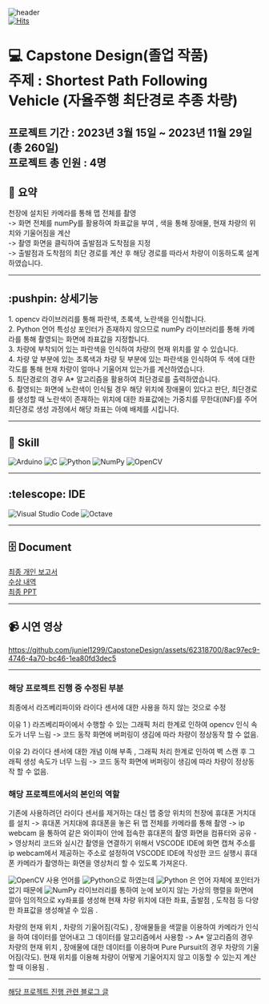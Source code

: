 ![header](https://capsule-render.vercel.app/api?type=wave&color=auto&height=300&section=header&text=자율주행&nbsp;최단경로&nbsp;추종&nbsp;차량&fontSize=50)   
  [![Hits](https://hits.seeyoufarm.com/api/count/incr/badge.svg?url=https%3A%2F%2Fgithub.com%2Fjuniel1299%2FCapstoneDesign%2Fhit-counter&count_bg=%2379C83D&title_bg=%23555555&icon=&icon_color=%23E7E7E7&title=hits&edge_flat=false)](https://hits.seeyoufarm.com)



<h1>💻 Capstone Design(졸업 작품) <br>
주제 : Shortest Path Following Vehicle (자율주행 최단경로 추종 차량)
</h1>

  <h2> 프로젝트 기간 : 2023년 3월 15일 ~ 2023년 11월 29일 (총 260일) <br>
    프로젝트 총 인원 : 4명
</h2>

<h2>
  📝 요약
</h2>
  천장에 설치된 카메라를 통해 맵 전체를 촬영 <br>
  -> 화면 전체를 numPy를 활용하여 좌표값을 부여 , 색을 통해 장애물, 현재 차량의 위치와 기울어짐을 계산  <br>
  -> 촬영 화면을 클릭하여 출발점과 도착점을 지정 <br>
  -> 출발점과 도착점의 최단 경로를 계산 후 해당 경로를 따라서 차량이 이동하도록 설계하였습니다. 

  ---
  
<h2> :pushpin: 상세기능 </h2>
1. opencv 라이브러리를 통해 파란색, 초록색, 노란색을 인식합니다. <br>
2. Python 언어 특성상 포인터가 존재하지 않으므로 numPy 라이브러리를 통해 카메라를 통해 촬영되는 화면에 좌표값을 지정합니다. <br>
3. 차량에 부착되어 있는 파란색을 인식하여 차량의 현재 위치를 알 수 있습니다. <br>
4. 차량 앞 부분에 있는 초록색과 차량 뒷 부분에 있는 파란색을 인식하여 두 색에 대한 각도를 통해 현재 차량이 얼마나 기울어져 있는가를 계산하였습니다. <br>
5. 최단경로의 경우 A* 알고리즘을 활용하여 최단경로를 출력하였습니다. <br>
6. 촬영되는 화면에 노란색이 인식될 경우 해당 위치에 장애물이 있다고 판단, 최단경로를 생성할 때 노란색이 존재하는 위치에 대한 좌표값에는 가중치를 무한대(INF)를 주어 최단경로 생성 과정에서 해당 좌표는 아예 배제를 시킵니다.

--- 


<h2> 📕 Skill </h2>

![Arduino](https://img.shields.io/badge/-Arduino-00979D?style=for-the-badge&logo=Arduino&logoColor=white)
![C](https://img.shields.io/badge/c-%2300599C.svg?style=for-the-badge&logo=c&logoColor=white)
![Python](https://img.shields.io/badge/python-3670A0?style=for-the-badge&logo=python&logoColor=ffdd54)
![NumPy](https://img.shields.io/badge/numpy-%23013243.svg?style=for-the-badge&logo=numpy&logoColor=white)
![OpenCV](https://img.shields.io/badge/opencv-%23white.svg?style=for-the-badge&logo=opencv&logoColor=white)

---

<h2> :telescope: IDE </h2>

![Visual Studio Code](https://img.shields.io/badge/Visual%20Studio%20Code-0078d7.svg?style=for-the-badge&logo=visual-studio-code&logoColor=white)
![Octave](https://img.shields.io/badge/OCTAVE-darkblue?style=for-the-badge&logo=octave&logoColor=fcd683)

---
<h2> 🗄 Document </h2>

<div><a href="https://github.com/juniel1299/CapstoneDesign/blob/main/%EC%BA%A1%EC%8A%A4%ED%86%A42_3%EC%B0%A8%EB%B3%B4%EA%B3%A0%EC%84%9C_%EC%9E%A5%EC%9B%90%EC%A4%80_60195101_7%EC%A1%B0.pdf"> 최종 개인 보고서 </a></div>
<div><a href="https://github.com/juniel1299/CapstoneDesign/blob/main/%EC%88%98%EC%83%81_inside.jpg"> 수상 내역 </a></div>
<div><a href="https://github.com/juniel1299/CapstoneDesign/blob/main/%EC%BA%A1%EC%8A%A4%ED%86%A4%EB%94%94%EC%9E%90%EC%9D%B8_%EC%B5%9C%EC%A2%85%EB%B3%B4%EA%B3%A0%EC%84%9CPPT.pdf"> 최종 PPT </a>  </div>

---

<h2>📹 시연 영상 </h2>

https://github.com/juniel1299/CapstoneDesign/assets/62318700/8ac97ec9-4746-4a70-bc46-1ea80fd3dec5

---

<h3> 해당 프로젝트 진행 중 수정된 부분</h3>

최종에서 라즈베리파이와 라이다 센서에 대한 사용을 하지 않는 것으로 수정<br>

이유 1 ) 라즈베리파이에서 수행할 수 있는 그래픽 처리 한계로 인하여 opencv 인식 속도가 너무 느림 -> 코드 동작 화면에 버퍼링이 생김에 따라 차량이 정상동작 할 수 없음.<br>

이유 2) 라이다 센서에 대한 개념 이해 부족 , 그래픽 처리 한계로 인하여 벽 스캔 후 그래픽 생성 속도가 너무 느림 -> 코드 동작 화면에 버퍼링이 생김에 따라 차량이 정상동작 할 수 없음.<br>

<h3> 해당 프로젝트에서의 본인의 역할 </h3>

기존에 사용하려던 라이다 센서를 제거하는 대신 맵 중앙 위치의 천장에 휴대폰 거치대를 설치 -> 휴대폰 거치대에 휴대폰을 놓은 뒤 맵 전체를 카메라를 통해 촬영 -> ip webcam 을 통하여 같은 와이파이 안에 접속한 휴대폰의 촬영 화면을 컴퓨터와 공유 -> 영상처리 코드와 실시간 촬영을 연결하기 위해서 VSCODE IDE에  화면 캡쳐 주소를 ip webcam에서 제공하는 주소로 설정하여 VSCODE IDE에 작성한 코드 실행시 휴대폰 카메라가 촬영하는 화면을 영상처리 할 수 있도록 가져온다.    

![OpenCV](https://img.shields.io/badge/opencv-%23white.svg?style=for-the-badge&logo=opencv&logoColor=white) 사용 언어를 ![Python](https://img.shields.io/badge/python-3670A0?style=for-the-badge&logo=python&logoColor=ffdd54)으로 하였는데 ![Python](https://img.shields.io/badge/python-3670A0?style=for-the-badge&logo=python&logoColor=ffdd54) 은 언어 자체에 포인터가 없기 때문에 ![NumPy](https://img.shields.io/badge/numpy-%23013243.svg?style=for-the-badge&logo=numpy&logoColor=white) 라이브러리를 통하여 눈에 보이지 않는 가상의 행렬을 화면에 깔아 임의적으로 xy좌표를 생성해 현재 차량 위치에 대한 좌표, 출발점 , 도착점 등 다양한 좌표값을 생성해낼 수 있음 .  

차량의 현재 위치 , 차량의 기울어짐(각도) , 장애물들을 색깔을 이용하여 카메라가 인식을 하여 데이터를 얻어내고 그 데이터를 알고리즘에서 사용함 -> A* 알고리즘의 경우 차량의 현재 위치 , 장애물에 대한 데이터를 이용하며 Pure Pursuit의 경우 차량의 기울어짐(각도). 현재 위치를 이용해 차량이 어떻게 기울어지지 않고 이동할 수 있는지 계산할 때 이용됨 .     



---

[해당 프로젝트 진행 관련 블로그 글](https://problem-child.tistory.com/84)

